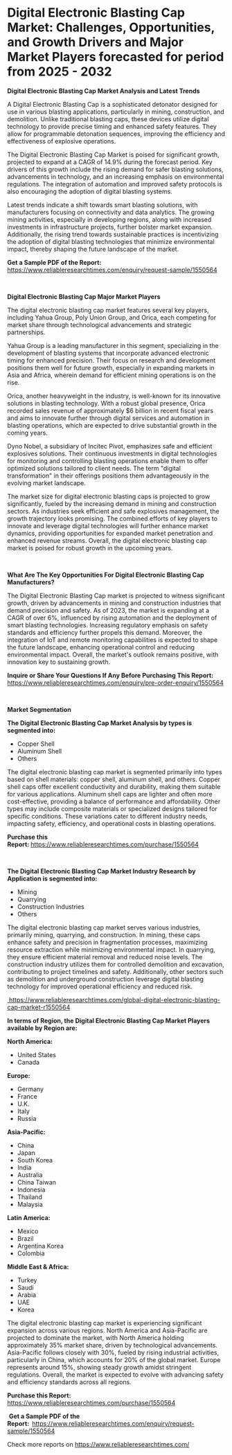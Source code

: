 <p><h1>Digital Electronic Blasting Cap Market: Challenges, Opportunities, and Growth Drivers and Major Market Players forecasted for period from 2025 - 2032</h1></p><p><strong>Digital Electronic Blasting Cap Market Analysis and Latest Trends</strong></p>
<p><p>A Digital Electronic Blasting Cap is a sophisticated detonator designed for use in various blasting applications, particularly in mining, construction, and demolition. Unlike traditional blasting caps, these devices utilize digital technology to provide precise timing and enhanced safety features. They allow for programmable detonation sequences, improving the efficiency and effectiveness of explosive operations.</p><p>The Digital Electronic Blasting Cap Market is poised for significant growth, projected to expand at a CAGR of 14.9% during the forecast period. Key drivers of this growth include the rising demand for safer blasting solutions, advancements in technology, and an increasing emphasis on environmental regulations. The integration of automation and improved safety protocols is also encouraging the adoption of digital blasting systems.</p><p>Latest trends indicate a shift towards smart blasting solutions, with manufacturers focusing on connectivity and data analytics. The growing mining activities, especially in developing regions, along with increased investments in infrastructure projects, further bolster market expansion. Additionally, the rising trend towards sustainable practices is incentivizing the adoption of digital blasting technologies that minimize environmental impact, thereby shaping the future landscape of the market.</p></p>
<p><strong>Get a Sample PDF of the Report:&nbsp;</strong> <a href="https://www.reliableresearchtimes.com/enquiry/request-sample/1550564?utm_campaign=2485&utm_medium=2&utm_source=Github&utm_content=ia&utm_term=27022025&utm_id=digital-electronic-blasting-cap">https://www.reliableresearchtimes.com/enquiry/request-sample/1550564</a></p>
<p>&nbsp;</p>
<p><strong>Digital Electronic Blasting Cap Major Market Players</strong></p>
<p><p>The digital electronic blasting cap market features several key players, including Yahua Group, Poly Union Group, and Orica, each competing for market share through technological advancements and strategic partnerships.</p><p>Yahua Group is a leading manufacturer in this segment, specializing in the development of blasting systems that incorporate advanced electronic timing for enhanced precision. Their focus on research and development positions them well for future growth, especially in expanding markets in Asia and Africa, wherein demand for efficient mining operations is on the rise.</p><p>Orica, another heavyweight in the industry, is well-known for its innovative solutions in blasting technology. With a robust global presence, Orica recorded sales revenue of approximately $6 billion in recent fiscal years and aims to innovate further through digital services and automation in blasting operations, which are expected to drive substantial growth in the coming years.</p><p>Dyno Nobel, a subsidiary of Incitec Pivot, emphasizes safe and efficient explosives solutions. Their continuous investments in digital technologies for monitoring and controlling blasting operations enable them to offer optimized solutions tailored to client needs. The term "digital transformation" in their offerings positions them advantageously in the evolving market landscape.</p><p>The market size for digital electronic blasting caps is projected to grow significantly, fueled by the increasing demand in mining and construction sectors. As industries seek efficient and safe explosives management, the growth trajectory looks promising. The combined efforts of key players to innovate and leverage digital technologies will further enhance market dynamics, providing opportunities for expanded market penetration and enhanced revenue streams. Overall, the digital electronic blasting cap market is poised for robust growth in the upcoming years.</p></p>
<p>&nbsp;</p>
<p><strong>What Are The Key Opportunities For Digital Electronic Blasting Cap Manufacturers?</strong></p>
<p><p>The Digital Electronic Blasting Cap market is projected to witness significant growth, driven by advancements in mining and construction industries that demand precision and safety. As of 2023, the market is expanding at a CAGR of over 6%, influenced by rising automation and the deployment of smart blasting technologies. Increasing regulatory emphasis on safety standards and efficiency further propels this demand. Moreover, the integration of IoT and remote monitoring capabilities is expected to shape the future landscape, enhancing operational control and reducing environmental impact. Overall, the market's outlook remains positive, with innovation key to sustaining growth.</p></p>
<p><strong>Inquire or Share Your Questions If Any Before Purchasing This Report:</strong> <a href="https://www.reliableresearchtimes.com/enquiry/pre-order-enquiry/1550564?utm_campaign=2485&utm_medium=2&utm_source=Github&utm_content=ia&utm_term=27022025&utm_id=digital-electronic-blasting-cap">https://www.reliableresearchtimes.com/enquiry/pre-order-enquiry/1550564</a></p>
<p>&nbsp;</p>
<p><strong>Market Segmentation</strong></p>
<p><strong>The Digital Electronic Blasting Cap Market Analysis by types is segmented into:</strong></p>
<p><ul><li>Copper Shell</li><li>Aluminum Shell</li><li>Others</li></ul></p>
<p><p>The digital electronic blasting cap market is segmented primarily into types based on shell materials: copper shell, aluminum shell, and others. Copper shell caps offer excellent conductivity and durability, making them suitable for various applications. Aluminum shell caps are lighter and often more cost-effective, providing a balance of performance and affordability. Other types may include composite materials or specialized designs tailored for specific conditions. These variations cater to different industry needs, impacting safety, efficiency, and operational costs in blasting operations.</p></p>
<p><strong>Purchase this Report:&nbsp;</strong><a href="https://www.reliableresearchtimes.com/purchase/1550564?utm_campaign=2485&utm_medium=2&utm_source=Github&utm_content=ia&utm_term=27022025&utm_id=digital-electronic-blasting-cap">https://www.reliableresearchtimes.com/purchase/1550564</a></p>
<p>&nbsp;</p>
<p><strong>The Digital Electronic Blasting Cap Market Industry Research by Application is segmented into:</strong></p>
<p><ul><li>Mining</li><li>Quarrying</li><li>Construction Industries</li><li>Others</li></ul></p>
<p><p>The digital electronic blasting cap market serves various industries, primarily mining, quarrying, and construction. In mining, these caps enhance safety and precision in fragmentation processes, maximizing resource extraction while minimizing environmental impact. In quarrying, they ensure efficient material removal and reduced noise levels. The construction industry utilizes them for controlled demolition and excavation, contributing to project timelines and safety. Additionally, other sectors such as demolition and underground construction leverage digital blasting technology for improved operational efficiency and reduced risk.</p></p>
<p><a href="https://www.reliableresearchtimes.com/global-digital-electronic-blasting-cap-market-r1550564?utm_campaign=2485&utm_medium=2&utm_source=Github&utm_content=ia&utm_term=27022025&utm_id=digital-electronic-blasting-cap">&nbsp;https://www.reliableresearchtimes.com/global-digital-electronic-blasting-cap-market-r1550564</a></p>
<p><strong>In terms of Region, the Digital Electronic Blasting Cap Market Players available by Region are:</strong></p>
<p>
    <p> <strong> North America: </strong>
        <ul>
            <li>United States</li>
            <li>Canada</li>
        </ul>
        </p> 
    <p> <strong> Europe: </strong>
        <ul>
            <li>Germany</li>
            <li>France</li>
            <li>U.K.</li>
            <li>Italy</li>
            <li>Russia</li>
        </ul>
        </p> 
    <p> <strong> Asia-Pacific: </strong>
        <ul>
            <li>China</li>
            <li>Japan</li>
            <li>South Korea</li>
            <li>India</li>
            <li>Australia</li>
            <li>China Taiwan</li>
            <li>Indonesia</li>
            <li>Thailand</li>
            <li>Malaysia</li>
        </ul>
        </p> 
    <p> <strong> Latin America: </strong>
        <ul>
            <li>Mexico</li>
            <li>Brazil</li>
            <li>Argentina Korea</li>
            <li>Colombia</li>
        </ul>
        </p> 
    <p> <strong> Middle East & Africa: </strong>
        <ul>
            <li>Turkey</li>
            <li>Saudi</li>
            <li>Arabia</li>
            <li>UAE</li>
            <li>Korea</li>
        </ul>
    </p>
    </p>
<p><p>The digital electronic blasting cap market is experiencing significant expansion across various regions. North America and Asia-Pacific are projected to dominate the market, with North America holding approximately 35% market share, driven by technological advancements. Asia-Pacific follows closely with 30%, fueled by rising industrial activities, particularly in China, which accounts for 20% of the global market. Europe represents around 15%, showing steady growth amidst stringent regulations. Overall, the market is expected to evolve with advancing safety and efficiency standards across all regions.</p></p>
<p><strong>Purchase this Report: </strong><a href="https://www.reliableresearchtimes.com/purchase/1550564?utm_campaign=2485&utm_medium=2&utm_source=Github&utm_content=ia&utm_term=27022025&utm_id=digital-electronic-blasting-cap">https://www.reliableresearchtimes.com/purchase/1550564</a></p>
<p>&nbsp;<strong>Get a Sample PDF of the Report:&nbsp;&nbsp;</strong><a href="https://www.reliableresearchtimes.com/enquiry/request-sample/1550564?utm_campaign=2485&utm_medium=2&utm_source=Github&utm_content=ia&utm_term=27022025&utm_id=digital-electronic-blasting-cap">https://www.reliableresearchtimes.com/enquiry/request-sample/1550564</a></p>
<p><strong></strong></p>
<p>Check more reports on <a href="https://www.reliableresearchtimes.com/?utm_campaign=2485&utm_medium=2&utm_source=Github&utm_content=ia&utm_term=27022025&utm_id=digital-electronic-blasting-cap">https://www.reliableresearchtimes.com/</a></p>